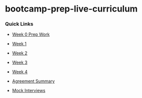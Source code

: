 # bootcamp-prep-live-curriculum

### Quick Links

+ [Week 0 Prep Work][week-0]
+ [Week 1][week-1]
+ [Week 2][week-2]
+ [Week 3][week-3]
+ [Week 4][week-4]


+ [Agreement Summary][agreement-summary]
+ [Mock Interviews][mock-interviews]

[week-0]: ./week_0
[week-1]: ./week_1
[week-2]: ./week_2
[week-3]: ./week_3
[week-4]: ./week_4

[agreement-summary]: ./other/agreement_summary.md
[mock-interviews]: ./other/mock_interviews.md
